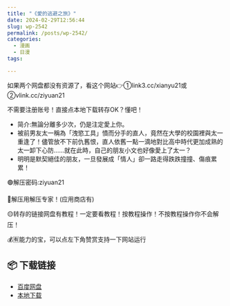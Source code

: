```yaml
---
title: "《愛的逃避之旅》"
date: 2024-02-29T12:56:44
slug: wp-2542
permalink: /posts/wp-2542/
categories:
  - 漫画
  - 日漫
tags:

---
```


如果两个网盘都没有资源了，看这个网站👉①link3.cc/xianyu21或②vlink.cc/ziyuan21

不需要注册账号！直接点本地下载转存OK？懂吧！

*   简介:無論分離多少次，仍是注定愛上你。
*   被前男友太一稱為「洩慾工具」憤而分手的直人，竟然在大學的校園裡與太一重逢了！儘管放不下前仇舊恨，直人依舊一點一滴地對比高中時代更加成熟的太一卸下心防……就在此時，自己的朋友小文也好像愛上了太一？
*   明明是默契絕佳的朋友，一旦發展成「情人」卻一路走得跌跌撞撞、傷痕累累！

🟢解压密码:ziyuan21

🔵解压用解压专家！(应用商店有)

🟡转存的链接网盘有教程！一定要看教程！按教程操作！不按教程操作你不会解压！

💰🈶能力的宝，可以点左下角赞赏支持一下网站运行

## 📦 下载链接
- [百度网盘](https://blziyuan21.com/pay-download/2542?key=97f406d377&down_id=0)
- [本地下载](https://blziyuan21.com/pay-download/2542?key=97f406d377&down_id=1)

